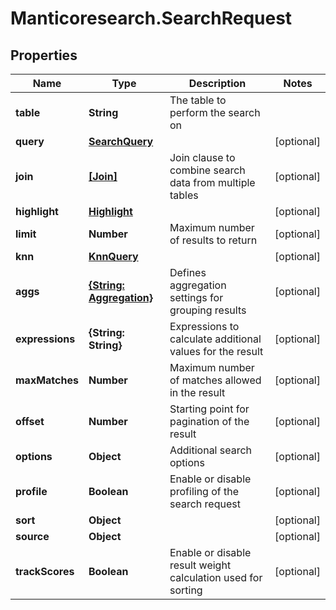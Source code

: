 # Manticoresearch.SearchRequest

## Properties

Name | Type | Description | Notes
------------ | ------------- | ------------- | -------------
**table** | **String** | The table to perform the search on | 
**query** | [**SearchQuery**](SearchQuery.md) |  | [optional] 
**join** | [**[Join]**](Join.md) | Join clause to combine search data from multiple tables | [optional] 
**highlight** | [**Highlight**](Highlight.md) |  | [optional] 
**limit** | **Number** | Maximum number of results to return | [optional] 
**knn** | [**KnnQuery**](KnnQuery.md) |  | [optional] 
**aggs** | [**{String: Aggregation}**](Aggregation.md) | Defines aggregation settings for grouping results | [optional] 
**expressions** | **{String: String}** | Expressions to calculate additional values for the result | [optional] 
**maxMatches** | **Number** | Maximum number of matches allowed in the result | [optional] 
**offset** | **Number** | Starting point for pagination of the result | [optional] 
**options** | **Object** | Additional search options | [optional] 
**profile** | **Boolean** | Enable or disable profiling of the search request | [optional] 
**sort** | **Object** |  | [optional] 
**source** | **Object** |  | [optional] 
**trackScores** | **Boolean** | Enable or disable result weight calculation used for sorting | [optional] 


